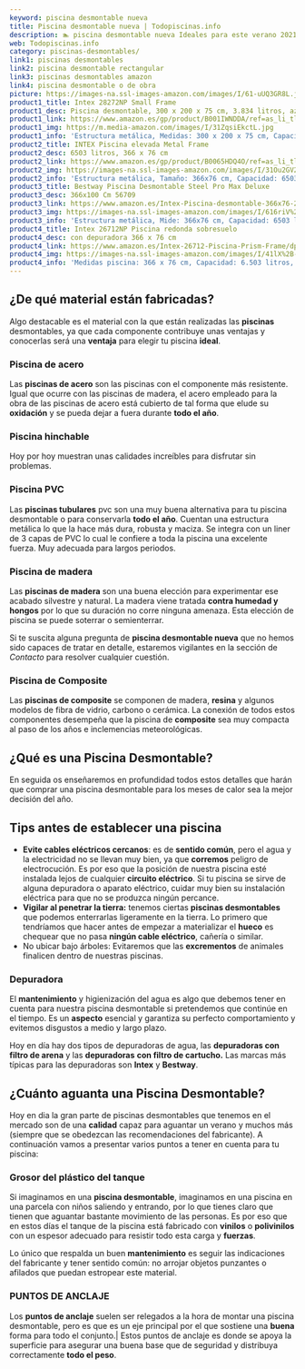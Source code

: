 ```yaml
---
keyword: piscina desmontable nueva
title: Piscina desmontable nueva | Todopiscinas.info
description: 🏊 piscina desmontable nueva Ideales para este verano 2021. Aquí puedes comprar piscina desmontable nueva y comparar con otras similares. No dejes escapar piscina desmontable nueva a un precio realmente tentador.
web: Todopiscinas.info
category: piscinas-desmontables/
link1: piscinas desmontables
link2: piscina desmontable rectangular
link3: piscinas desmontables amazon
link4: piscina desmontable o de obra
picture: https://images-na.ssl-images-amazon.com/images/I/61-uUQ3GR8L.jpg
product1_title: Intex 28272NP Small Frame
product1_desc: Piscina desmontable, 300 x 200 x 75 cm, 3.834 litros, azul
product1_link: https://www.amazon.es/gp/product/B001IWNDDA/ref=as_li_tl?ie=UTF8&camp=3638&creative=24630&creativeASIN=B001IWNDDA&linkCode=as2&tag=todopiscinas0e-21&linkId=25b9d647487c889cb6ef56ed63f50ca1
product1_img: https://m.media-amazon.com/images/I/31ZqsiEkctL.jpg
product1_info: 'Estructura metálica, Medidas: 300 x 200 x 75 cm, Capacidad: 3.834 litros, Para 6 personas (+ 6 años), Fácil montaje, Forma rectangular'
product2_title: INTEX Piscina elevada Metal Frame
product2_desc: 6503 litros, 366 x 76 cm
product2_link: https://www.amazon.es/gp/product/B0065HDQ4O/ref=as_li_tl?ie=UTF8&camp=3638&creative=24630&creativeASIN=B0065HDQ4O&linkCode=as2&tag=todopiscinas0e-21&linkId=ed2430e3ba564d3527ee103df33ed7b3
product2_img: https://images-na.ssl-images-amazon.com/images/I/31Ou2GV2SAL.jpg
product2_info: 'Estructura metálica, Tamaño: 366x76 cm, Capacidad: 6503 litros, Forma circular, De 4 a 7 personas (+6 años)'
product3_title: Bestway Piscina Desmontable Steel Pro Max Deluxe
product3_desc: 366x100 Cm 56709
product3_link: https://www.amazon.es/Intex-Piscina-desmontable-366x76-28210NP/dp/B0065HDQ4O?__mk_es_ES=%C3%85M%C3%85%C5%BD%C3%95%C3%91&crid=25UQGV9HG2INI&dchild=1&keywords=piscinas+desmontables&qid=1615854176&sprefix=piscinas+dem%2Caps%2C201&sr=8-5&linkCode=ll1&tag=todopiscinas0e-21&linkId=34f200977c6cbaab1f3f4d9ac0e64755&language=es_ES&ref_=as_li_ss_tl
product3_img: https://images-na.ssl-images-amazon.com/images/I/616riV%2BiY3L.jpg
product3_info: 'Estructura metálica, Mide: 366x76 cm, Capacidad: 6503 litros, De 4 a 7 personas mayores de 6 años, Forma circular, Tecnología Super-Tough'
product4_title: Intex 26712NP Piscina redonda sobresuelo
product4_desc: con depuradora 366 x 76 cm
product4_link: https://www.amazon.es/Intex-26712-Piscina-Prism-Frame/dp/B07FB823GL?__mk_es_ES=%C3%85M%C3%85%C5%BD%C3%95%C3%91&dchild=1&keywords=piscinas+desmontables+con+depuradora&qid=1615936418&sr=8-5&linkCode=ll1&tag=todopiscinas0e-21&linkId=d98699de7830cd471766fa1daa36de34&language=es_ES&ref_=as_li_ss_tl
product4_img: https://images-na.ssl-images-amazon.com/images/I/41lX%2B-YpibL.jpg
product4_info: 'Medidas piscina: 366 x 76 cm, Capacidad: 6.503 litros, Incluye depuradora de cartucha A, Lona resistente triple capa'
---
```




## ¿De qué material están fabricadas?

Algo destacable es el material con la que están realizadas las **piscinas** desmontables, ya que cada componente contribuye unas ventajas y conocerlas  será una **ventaja** para elegir tu piscina **ideal**.


### Piscina de acero

Las **piscinas de acero** son las piscinas con el componente más resistente. Igual que ocurre con las piscinas de madera, el acero empleado para la obra de las piscinas de acero está cubierto de tal forma que elude su **oxidación** y se pueda dejar a fuera durante **todo el año**.


### Piscina hinchable

 Hoy por hoy muestran unas calidades increíbles para disfrutar sin problemas.


### Piscina  PVC

Las **piscinas tubulares** pvc son una muy buena alternativa para tu piscina desmontable o para conservarla **todo el año**. Cuentan una estructura metálica lo que la hace más dura, robusta y maciza. Se integra con un liner de 3 capas de PVC lo cual le confiere a toda la piscina una excelente fuerza. Muy adecuada para largos periodos.


### Piscina de madera

Las **piscinas de madera** son una buena elección para experimentar ese acabado silvestre y natural. La madera viene tratada **contra humedad y hongos** por lo que su duración no corre ninguna amenaza. Esta elección de piscina se puede soterrar o semienterrar.

Si te suscita alguna pregunta de **piscina desmontable nueva** que no hemos sido capaces de tratar en detalle, estaremos vigilantes en la sección de _Contacto_ para resolver cualquier cuestión.


### Piscina de Composite

Las **piscinas de composite** se componen de madera, **resina** y algunos modelos de fibra de vidrio, carbono o cerámica. La conexión de todos estos componentes desempeña que la piscina de **composite** sea muy compacta al paso de los años e inclemencias meteorológicas.

<external-banner></external-banner>


<brand-panel :title=product1_title :desc=product1_desc :img=product1_img :link=product1_link></brand-panel>
## ¿Qué es una Piscina Desmontable?



En seguida os enseñaremos en profundidad todos estos detalles que harán que comprar una piscina desmontable para los meses de calor sea la mejor decisión del año.


## Tips antes de establecer una piscina



*   **Evite cables eléctricos cercanos**: es de **sentido común**, pero el agua y la electricidad no se llevan muy bien, ya que **corremos** peligro de electrocución. Es por eso que la posición de nuestra piscina esté instalada lejos de cualquier **circuito eléctrico**. Si tu piscina se sirve de alguna depuradora o aparato eléctrico, cuidar muy bien su instalación eléctrica para que no se produzca ningún percance.
*   **Vigilar al penetrar la tierra:** tenemos ciertas **piscinas desmontables** que podemos enterrarlas ligeramente en la tierra. Lo primero  que tendríamos que hacer antes de empezar a materializar el **hueco** es chequear que no pasa **ningún cable eléctrico**, cañería o similar.
*   No ubicar bajo árboles: Evitaremos que las **excrementos** de animales finalicen dentro de nuestras piscinas.

<stats-list :link1=link1 :link2=link2 :link3=link3 :link4=link4 :category=category></stats-list>


### Depuradora

El **mantenimiento** y higienización del agua es algo que debemos tener en cuenta para nuestra piscina desmontable si pretendemos que continúe en el tiempo. Es un **aspecto** esencial y garantiza su perfecto comportamiento y evitemos disgustos a medio y largo plazo.

Hoy en día hay dos tipos de depuradoras de agua, las **depuradoras con filtro de arena** y  las **depuradoras** **con filtro de cartucho.** Las marcas más típicas para las depuradoras son **Intex** y **Bestway**.


## ¿Cuánto aguanta una Piscina Desmontable?

Hoy en dia la gran parte de piscinas desmontables que tenemos en el mercado son de una **calidad** capaz para aguantar un verano y muchos más (siempre que se obedezcan las recomendaciones del fabricante). A continuación vamos a presentar varios puntos a tener en cuenta para tu piscina:


### Grosor del plástico del tanque

Si imaginamos en una **piscina desmontable**, imaginamos en una piscina en una parcela con niños saliendo y entrando, por lo que tienes claro que tienen que aguantar bastante movimiento de las personas. Es por eso que en estos días el tanque de la piscina está fabricado con **vinilos** o **polivinilos** con un espesor adecuado para resistir todo esta carga y **fuerzas**.

Lo único que respalda un	 buen **mantenimiento** es seguir las indicaciones del fabricante y tener sentido común: no arrojar objetos punzantes o afilados que puedan estropear este material.


### PUNTOS DE ANCLAJE

Los **puntos de anclaje** suelen ser relegados a la hora de montar una piscina desmontable, pero  es que es un eje principal por el que sostiene una **buena** forma para todo el conjunto.| Estos puntos de anclaje es donde se apoya la superficie para asegurar una buena base que de seguridad y distribuya correctamente **todo el peso**.